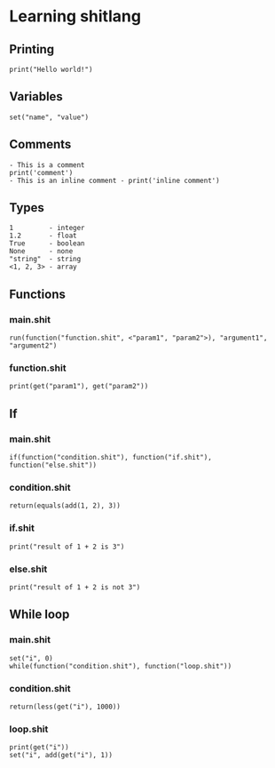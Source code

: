 # Learning shitlang
## Printing
```
print("Hello world!")
```

## Variables
```
set("name", "value")
```

## Comments
```
- This is a comment
print('comment')
- This is an inline comment - print('inline comment')
```

## Types
```
1         - integer
1.2       - float
True      - boolean
None      - none
"string"  - string
<1, 2, 3> - array
```

## Functions
### main.shit
```
run(function("function.shit", <"param1", "param2">), "argument1", "argument2")
```

### function.shit
```
print(get("param1"), get("param2"))
```

## If
### main.shit
```
if(function("condition.shit"), function("if.shit"), function("else.shit"))
```

### condition.shit
```
return(equals(add(1, 2), 3))
```

### if.shit
```
print("result of 1 + 2 is 3")
```

### else.shit
```
print("result of 1 + 2 is not 3")
```

## While loop
### main.shit
```
set("i", 0)
while(function("condition.shit"), function("loop.shit"))
```

### condition.shit
```
return(less(get("i"), 1000))
```

### loop.shit
```
print(get("i"))
set("i", add(get("i"), 1))
```